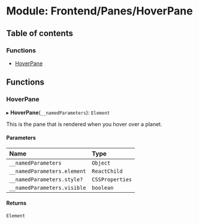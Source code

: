 # Module: Frontend/Panes/HoverPane

## Table of contents

### Functions

- [HoverPane](Frontend_Panes_HoverPane.md#hoverpane)

## Functions

### HoverPane

▸ **HoverPane**(`__namedParameters`): `Element`

This is the pane that is rendered when you hover over a planet.

#### Parameters

| Name                        | Type            |
| :-------------------------- | :-------------- |
| `__namedParameters`         | `Object`        |
| `__namedParameters.element` | `ReactChild`    |
| `__namedParameters.style?`  | `CSSProperties` |
| `__namedParameters.visible` | `boolean`       |

#### Returns

`Element`
